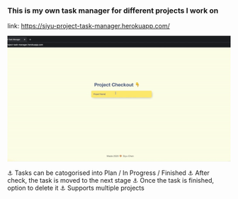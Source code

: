 ### This is my own task manager for different projects I work on ###

link: https://siyu-project-task-manager.herokuapp.com/

![](taskManagerDemo.gif)

⚓ Tasks can be catogorised into Plan / In Progress / Finished
⚓ After check, the task is moved to the next stage
⚓ Once the task is finished, option to delete it
⚓ Supports multiple projects
